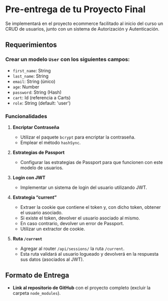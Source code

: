 # Pre-entrega de tu Proyecto Final

Se implementará en el proyecto ecommerce facilitado al inicio del curso un CRUD de usuarios, junto con un sistema de Autorización y Autenticación.

## Requerimientos

### Crear un modelo `User` con los siguientes campos:
- `first_name`: String
- `last_name`: String
- `email`: String (único)
- `age`: Number
- `password`: String (Hash)
- `cart`: Id (referencia a Carts)
- `role`: String (default: 'user')

### Funcionalidades
1. **Encriptar Contraseña**  
   - Utilizar el paquete `bcrypt` para encriptar la contraseña.
   - Emplear el método `hashSync`.

2. **Estrategias de Passport**  
   - Configurar las estrategias de Passport para que funcionen con este modelo de usuarios.

3. **Login con JWT**  
   - Implementar un sistema de login del usuario utilizando JWT.

4. **Estrategia “current”**  
   - Extraer la cookie que contiene el token y, con dicho token, obtener el usuario asociado.
   - Si existe el token, devolver el usuario asociado al mismo.
   - En caso contrario, devolver un error de Passport.
   - Utilizar un extractor de cookie.

5. **Ruta `/current`**  
   - Agregar al router `/api/sessions/` la ruta `/current`.
   - Esta ruta validará al usuario logueado y devolverá en la respuesta sus datos (asociados al JWT).

## Formato de Entrega
- **Link al repositorio de GitHub** con el proyecto completo (excluir la carpeta `node_modules`).